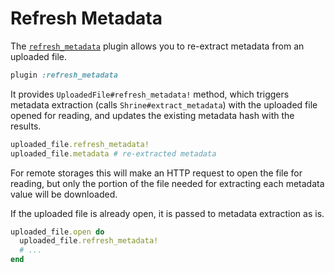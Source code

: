 # Refresh Metadata

The [`refresh_metadata`][refresh_metadata] plugin allows you to re-extract
metadata from an uploaded file.

```rb
plugin :refresh_metadata
```

It provides `UploadedFile#refresh_metadata!` method, which triggers metadata
extraction (calls `Shrine#extract_metadata`) with the uploaded file opened for
reading, and updates the existing metadata hash with the results.

```rb
uploaded_file.refresh_metadata!
uploaded_file.metadata # re-extracted metadata
```

For remote storages this will make an HTTP request to open the file for
reading, but only the portion of the file needed for extracting each metadata
value will be downloaded.

If the uploaded file is already open, it is passed to metadata extraction as
is.

```rb
uploaded_file.open do
  uploaded_file.refresh_metadata!
  # ...
end
```

[refresh_metadata]: /lib/shrine/plugins/refresh_metadata.rb
